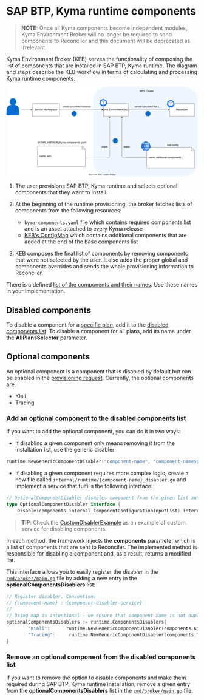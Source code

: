 # SAP BTP, Kyma runtime components

> **NOTE:** Once all Kyma components become independent modules, Kyma Environment Broker will no longer be required to send components to Reconciler and this document will be deprecated as irrelevant.

Kyma Environment Broker (KEB) serves the functionality of composing the list of components that are installed in SAP BTP, Kyma runtime. The diagram and steps describe the KEB workflow in terms of calculating and processing Kyma runtime components:

![runtime-components-architecture](../assets/runtime-components.svg)

1. The user provisions SAP BTP, Kyma runtime and selects optional components that they want to install.

2. At the beginning of the runtime provisioning, the broker fetches lists of components from the following resources:  

   * `kyma-components.yaml` file which contains required components list and is an asset attached to every Kyma release
   * [KEB's ConfigMap](./02-40-broker-configuration-for-given-version-and-plan.md) which contains additional components that are added at the end of the base components list

3. KEB composes the final list of components by removing components that were not selected by the user. It also adds the proper global and components overrides and sends the whole provisioning information to Reconciler.

There is a defined [list of the components and their names](../../internal/runtime/components/components.go). Use these names in your implementation.

## Disabled components

To disable a component for a [specific plan](../user/03-10-service-description.md#service-plans), add it to the [disabled components list](../../internal/runtime/disabled_components.go).
To disable a component for all plans, add its name under the **AllPlansSelector** parameter.

## Optional components

An optional component is a component that is disabled by default but can be enabled in the [provisioning request](../user/05-10-provisioning-kyma-environment.md). Currently, the optional components are:

* Kiali
* Tracing

### Add an optional component to the disabled components list

If you want to add the optional component, you can do it in two ways:

* If disabling a given component only means removing it from the installation list, use the generic disabler:

```go
runtime.NewGenericComponentDisabler("component-name", "component-namespace")
```

* If disabling a given component requires more complex logic, create a new file called `internal/runtime/{component-name}_disabler.go` and implement a service that fulfills the following interface:

```go
// OptionalComponentDisabler disables component from the given list and returns a modified list
type OptionalComponentDisabler interface {
	Disable(components internal.ComponentConfigurationInputList) internal.ComponentConfigurationInputList
```

>**TIP**: Check the [CustomDisablerExample](../../internal/runtime/custom_disabler_example.go) as an example of custom service for disabling components.

In each method, the framework injects the  **components** parameter which is a list of components that are sent to Reconciler. The implemented method is responsible for disabling a component and, as a result, returns a modified list.

This interface allows you to easily register the disabler in the [`cmd/broker/main.go`](../../cmd/broker/main.go) file by adding a new entry in the **optionalComponentsDisablers** list:

```go
// Register disabler. Convention:
// {component-name} : {component-disabler-service}
//
// Using map is intentional - we ensure that component name is not duplicated.
optionalComponentsDisablers := runtime.ComponentsDisablers{
		"Kiali":      runtime.NewGenericComponentDisabler(components.Kiali),
		"Tracing":     runtime.NewGenericComponentDisabler(components.Tracing),
}
```

### Remove an optional component from the disabled components list

If you want to remove the option to disable components and make them required during SAP BTP, Kyma runtime installation, remove a given entry from the **optionalComponentsDisablers** list in the [`cmd/broker/main.go`](../../cmd/broker/main.go) file.
